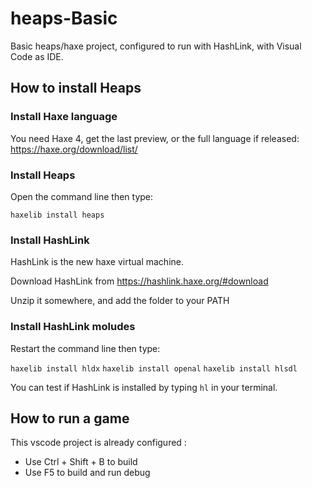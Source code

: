 # heaps-Basic
Basic heaps/haxe project, configured to run with HashLink, with Visual Code as IDE.

## How to install Heaps

### Install Haxe language

You need Haxe 4, get the last preview, or the full language if released:
https://haxe.org/download/list/


### Install Heaps
Open the command line then type:

`haxelib install heaps`

### Install HashLink
HashLink is the new haxe virtual machine.

Download HashLink from https://hashlink.haxe.org/#download

Unzip it somewhere, and add the folder to your PATH

### Install HashLink moludes
Restart the command line then type:

`haxelib install hldx`
`haxelib install openal`
`haxelib install hlsdl`

You can test if HashLink is installed by typing `hl` in your terminal.

## How to run a game
This vscode project is already configured :
- Use Ctrl + Shift + B to build
- Use F5 to build and run debug
